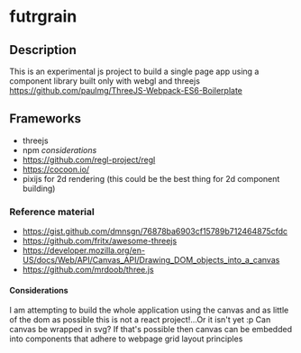 # futrgrain

## Description
This is an experimental js project to build a single page app using a component library built only with webgl and threejs
https://github.com/paulmg/ThreeJS-Webpack-ES6-Boilerplate

## Frameworks
- threejs
- npm
*considerations*
- https://github.com/regl-project/regl
- https://cocoon.io/
- pixijs for 2d rendering (this could be the best thing for 2d component building)

### Reference material
- https://gist.github.com/dmnsgn/76878ba6903cf15789b712464875cfdc
- https://github.com/fritx/awesome-threejs
- https://developer.mozilla.org/en-US/docs/Web/API/Canvas_API/Drawing_DOM_objects_into_a_canvas
- https://github.com/mrdoob/three.js

#### Considerations
I am attempting to build the whole application using the canvas and as little of the dom as possible this is not a react project!...Or it isn't yet :p
Can canvas be wrapped in svg? If that's possible then canvas can be embedded into components that adhere to webpage grid layout principles 
